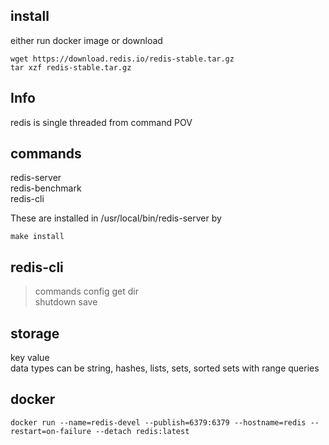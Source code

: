 ## install
either run docker image or download
```
wget https://download.redis.io/redis-stable.tar.gz
tar xzf redis-stable.tar.gz
```

## Info
redis is single threaded from command POV

## commands
redis-server  
redis-benchmark  
redis-cli  

These are installed in /usr/local/bin/redis-server by 
```
make install
```

## redis-cli
> commands
config get dir  
shutdown save  


## storage
key value  
data types can be string, hashes, lists, sets, sorted sets with range queries

## docker
```
docker run --name=redis-devel --publish=6379:6379 --hostname=redis --restart=on-failure --detach redis:latest
```